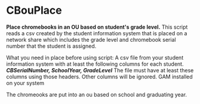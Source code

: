 # CBouPlace

**Place chromebooks in an OU based on student's grade level.**
This script reads a csv created by the student information system that is placed 
on a network share which includes the grade level and chromebook serial number that the student is assigned.


What you need in place before using script:
  A csv file from your student information system with at least the following columns for each student.
    **_CBSerialNumber, SchoolYear, GradeLevel_**
    The file must have at least these columns using those headers. Other columns will be ignored.
  GAM installed on your system
  
The chromeooks are put into an ou based on school and graduating year.



